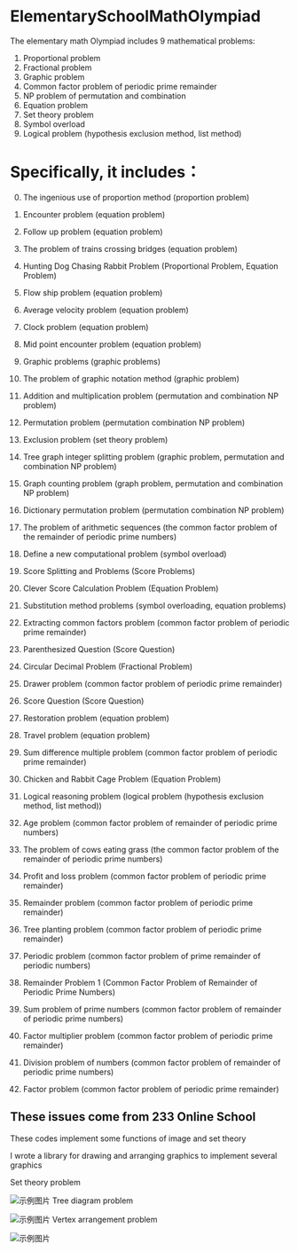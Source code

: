 # ElementarySchoolMathOlympiad

The elementary math Olympiad includes 9 mathematical problems: 
1. Proportional problem
2. Fractional problem
3. Graphic problem
4. Common factor problem of periodic prime remainder
5. NP problem of permutation and combination
6. Equation problem
7. Set theory problem
8. Symbol overload
9. Logical problem (hypothesis exclusion method, list method)


# Specifically, it includes：
0. The ingenious use of proportion method (proportion problem)
1. Encounter problem (equation problem)
2. Follow up problem (equation problem)
3. The problem of trains crossing bridges (equation problem)
4. Hunting Dog Chasing Rabbit Problem (Proportional Problem, Equation Problem)


5. Flow ship problem (equation problem)
6. Average velocity problem (equation problem)
7. Clock problem (equation problem)
8. Mid point encounter problem (equation problem)
9. Graphic problems (graphic problems)


10. The problem of graphic notation method (graphic problem)
11. Addition and multiplication problem (permutation and combination NP problem)
12. Permutation problem (permutation combination NP problem)
13. Exclusion problem (set theory problem)
14. Tree graph integer splitting problem (graphic problem, permutation and combination NP problem)


15. Graph counting problem (graph problem, permutation and combination NP problem)
16. Dictionary permutation problem (permutation combination NP problem)
17. The problem of arithmetic sequences (the common factor problem of the remainder of periodic prime numbers)
18. Define a new computational problem (symbol overload)
19. Score Splitting and Problems (Score Problems)


20. Clever Score Calculation Problem (Equation Problem)
21. Substitution method problems (symbol overloading, equation problems)
22. Extracting common factors problem (common factor problem of periodic prime remainder)
23. Parenthesized Question (Score Question)
24. Circular Decimal Problem (Fractional Problem)


25. Drawer problem (common factor problem of periodic prime remainder)
26. Score Question (Score Question)
27. Restoration problem (equation problem)
28. Travel problem (equation problem)
29. Sum difference multiple problem (common factor problem of periodic prime remainder)


30. Chicken and Rabbit Cage Problem (Equation Problem)
31. Logical reasoning problem (logical problem (hypothesis exclusion method, list method))
32. Age problem (common factor problem of remainder of periodic prime numbers)
33. The problem of cows eating grass (the common factor problem of the remainder of periodic prime numbers)
34. Profit and loss problem (common factor problem of periodic prime remainder)


35. Remainder problem (common factor problem of periodic prime remainder)
36. Tree planting problem (common factor problem of periodic prime remainder)
37. Periodic problem (common factor problem of prime remainder of periodic numbers)
39. Remainder Problem 1 (Common Factor Problem of Remainder of Periodic Prime Numbers)
38. Sum problem of prime numbers (common factor problem of remainder of periodic prime numbers)

40. Factor multiplier problem (common factor problem of periodic prime remainder)
41. Division problem of numbers (common factor problem of remainder of periodic prime numbers)
42. Factor problem (common factor problem of periodic prime remainder)


## These issues come from 233 Online School

These codes implement some functions of image and set theory

I wrote a library for drawing and arranging graphics to implement several graphics

Set theory problem

![示例图片](https://github.com/agou-dev/ElementarySchoolMathOlympiad/blob/main/Doc/TheSetTheoryOfMultipleCircles.png)
Tree diagram problem

![示例图片](https://github.com/agou-dev/ElementarySchoolMathOlympiad/blob/main/Doc/TreeDiagram.png)
Vertex arrangement problem

![示例图片](https://github.com/agou-dev/ElementarySchoolMathOlympiad/blob/main/Doc/ListVertices.png)
